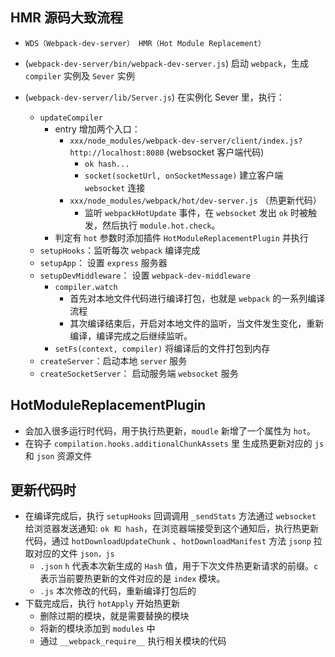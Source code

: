 ## HMR 源码大致流程

- `WDS（Webpack-dev-server） HMR（Hot Module Replacement）`
- (`webpack-dev-server/bin/webpack-dev-server.js`) 启动 `webpack`，生成 `compiler` 实例及 `Sever` 实例
- (`webpack-dev-server/lib/Server.js`) 在实例化 Sever 里，执行：

  - `updateCompiler`
    - entry 增加两个入口：
      - `xxx/node_modules/webpack-dev-server/client/index.js?http://localhost:8080` (websocket 客户端代码)
        - `ok hash...`
        - `socket(socketUrl, onSocketMessage)` 建立客户端 `websocket` 连接
      - `xxx/node_modules/webpack/hot/dev-server.js` （热更新代码）
        - 监听 `webpackHotUpdate` 事件，在 `websocket` 发出 `ok` 时被触发，然后执行 `module.hot.check`。
    - 判定有 `hot` 参数时添加插件 `HotModuleReplacementPlugin` 并执行
  - `setupHooks`：监听每次 `webpack` 编译完成
  - `setupApp`： 设置 `express` 服务器
  - `setupDevMiddleware`： 设置 `webpack-dev-middleware`
    - `compiler.watch`
      - 首先对本地文件代码进行编译打包，也就是 `webpack` 的一系列编译流程
      - 其次编译结束后，开启对本地文件的监听，当文件发生变化，重新编译，编译完成之后继续监听。
    - `setFs(context, compiler)` 将编译后的文件打包到内存
  - `createServer`：启动本地 `server` 服务
  - `createSocketServer`： 启动服务端 `websocket` 服务

## HotModuleReplacementPlugin

- 会加入很多运行时代码，用于执行热更新，`moudle` 新增了一个属性为 `hot`。
- 在钩子 `compilation.hooks.additionalChunkAssets` 里 生成热更新对应的 `js` 和 `json` 资源文件

## 更新代码时

- 在编译完成后，执行 `setupHooks` 回调调用 `_sendStats` 方法通过 `websocket` 给浏览器发送通知: `ok 和 hash`，在浏览器端接受到这个通知后，执行热更新代码，通过 `hotDownloadUpdateChunk` 、`hotDownloadManifest` 方法 `jsonp` 拉取对应的文件 `json，js`
  - `.json` `h` 代表本次新生成的 `Hash` 值，用于下次文件热更新请求的前缀。`c` 表示当前要热更新的文件对应的是 `index` 模块。
  - `.js` 本次修改的代码，重新编译打包后的
- 下载完成后，执行 `hotApply` 开始热更新
  - 删除过期的模块，就是需要替换的模块
  - 将新的模块添加到 `modules` 中
  - 通过 `__webpack_require__` 执行相关模块的代码
